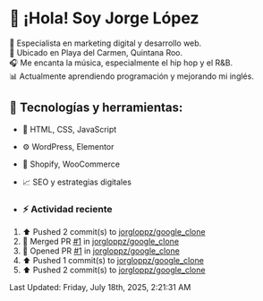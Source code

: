 # 👋 ¡Hola! Soy Jorge López  

🚀 Especialista en marketing digital y desarrollo web.  
📍 Ubicado en Playa del Carmen, Quintana Roo.  
🎧 Me encanta la música, especialmente el hip hop y el R&B.  
📊 Actualmente aprendiendo programación y mejorando mi inglés.  

## 🌟 Tecnologías y herramientas:
- 📌 HTML, CSS, JavaScript
- ⚙️ WordPress, Elementor
- 🛒 Shopify, WooCommerce
- 📈 SEO y estrategias digitales

- ### :zap: Actividad reciente
<!--RECENT_ACTIVITY:start-->
1. ⬆️ Pushed 2 commit(s) to [jorgloppz/google_clone](https://github.com/jorgloppz/google_clone)
2. 🎉 Merged PR [#1](https://github.com/jorgloppz/google_clone/pull/1) in [jorgloppz/google_clone](https://github.com/jorgloppz/google_clone)
3. 💪 Opened PR [#1](https://github.com/jorgloppz/google_clone/pull/1) in [jorgloppz/google_clone](https://github.com/jorgloppz/google_clone)
4. ⬆️ Pushed 1 commit(s) to [jorgloppz/google_clone](https://github.com/jorgloppz/google_clone)
5. ⬆️ Pushed 2 commit(s) to [jorgloppz/google_clone](https://github.com/jorgloppz/google_clone)
<!--RECENT_ACTIVITY:end-->
<!--RECENT_ACTIVITY:last_update-->
Last Updated: Friday, July 18th, 2025, 2:21:31 AM
<!--RECENT_ACTIVITY:last_update_end-->
